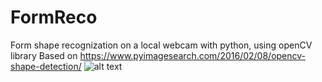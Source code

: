 # FormReco
Form shape recognization on a local webcam with python, using openCV library 
Based on https://www.pyimagesearch.com/2016/02/08/opencv-shape-detection/
![alt text](https://raw.githubusercontent.com/dhaouadiZohra/FormReco/master/http://www.emgu.com/wiki/images/thumb/Opencvpic3sample.png/300px-Opencvpic3sample.png)

